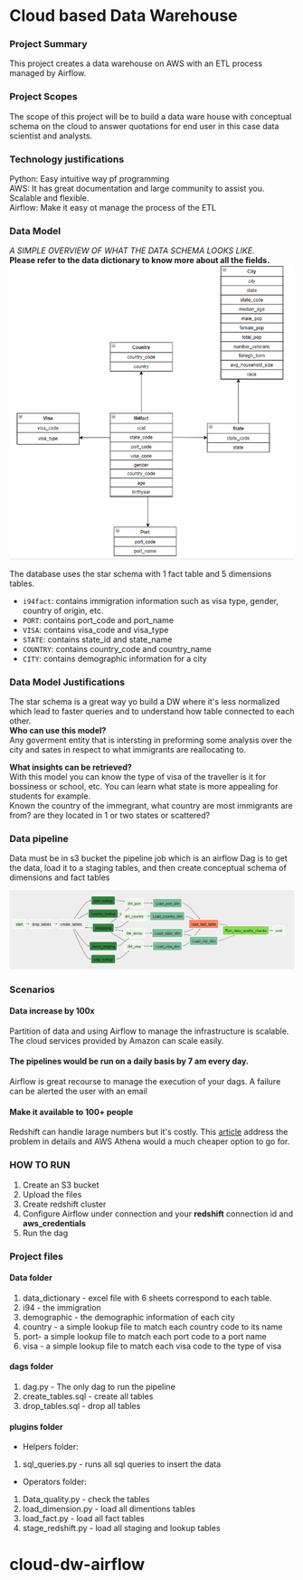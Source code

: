 # Cloud based Data Warehouse
### Project Summary
This project creates a data warehouse on AWS with an ETL process managed by Airflow.

### Project Scopes
The scope of this project will be to build a data ware house with conceptual schema on the cloud to answer quotations for end user in this case data scientist and analysts.

### Technology justifications 
Python: Easy intuitive way pf programming\
AWS: It has great documentation and large community to assist you. Scalable and flexible.\
Airflow: Make it easy ot manage the process of the ETL

### Data Model
 *A SIMPLE OVERVIEW OF WHAT THE DATA SCHEMA LOOKS LIKE.*\
 **Please refer to the data dictionary to know more about all the fields.**
![image](./schema.png)

The database uses the star schema with 1 fact table and 5 dimensions tables.

* `i94fact`: contains immigration information such as visa type, gender, country of origin, etc.
* `PORT`: contains port_code and port_name
* `VISA`: contains visa_code and visa_type
* `STATE`: contains state_id and state_name
* `COUNTRY`: contains country_code and country_name
* `CITY`: contains demographic information for a city

### Data Model Justifications
The star schema is a great way yo build a DW where it's 
less normalized which lead to faster queries and to understand how table connected to each other.\
**Who can use this model?**\
Any goverment entity that is intersting in preforming
some analysis over the city and sates in respect to what immigrants are reallocating to.

**What insights can be retrieved?**\
With this model you can know the type of visa of the traveller is it for bossiness or school, etc. You can 
learn what state is more appealing for students for example.\
Known the country of the immegrant, what country are most immigrants are from? are they located in 1 or two states or scattered?

### Data pipeline
Data must be in s3 bucket the pipeline job which is an airflow Dag is to get the data, load it to a staging tables, and then create conceptual schema of dimensions and fact tables

![image](./dag_pic.png)


### Scenarios
#### Data increase by 100x
Partition of data and using Airflow to manage the infrastructure is scalable. The cloud services provided by Amazon can scale easily.

#### The pipelines would be run on a daily basis by 7 am every day.
Airflow is great recourse to manage the execution of your dags. 
A failure can be alerted the user with an email

#### Make it available to 100+ people
Redshift can handle larage numbers but it's costly. 
This [article](https://read.acloud.guru/how-we-built-a-big-data-analytics-platform-on-aws-for-100-large-users-for-under-2-a-month-b37425b6cc4)
address the problem in details and AWS Athena would a much cheaper option to go for.

### HOW TO RUN
1. Create an S3 bucket 
2. Upload the files
3. Create redshift cluster
4. Configure Airflow under connection and your **redshift** connection id and **aws_credentials**
5. Run the dag

### Project files

#### Data folder
1. data_dictionary - excel file with 6 sheets correspond to each table.
2. i94 - the immigration
3. demographic - the demographic information of each city
4. country - a simple lookup file to match each country code to its name
5. port- a simple lookup file to match each port code to a port name
6. visa - a simple lookup file to match each visa code to the type of visa

#### dags folder
1. dag.py - The only dag to run the pipeline
2. create_tables.sql - create all tables 
3. drop_tables.sql - drop all tables

#### plugins folder
- Helpers folder:
1. sql_queries.py - runs all sql queries to insert the data
- Operators folder:
1.  Data_quality.py - check the tables
2. load_dimension.py - load all dimentions tables
3. load_fact.py - load all fact tables
4. stage_redshift.py - load all staging and lookup tables

# cloud-dw-airflow
